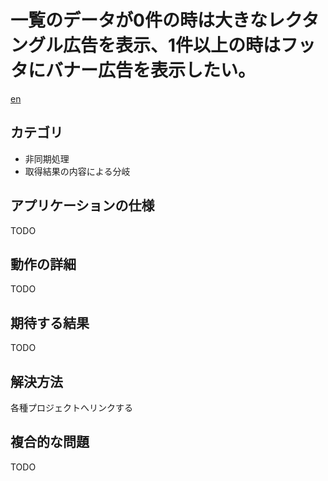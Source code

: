 # 一覧のデータが0件の時は大きなレクタングル広告を表示、1件以上の時はフッタにバナー広告を表示したい。

[en](README.md)


## カテゴリ

- 非同期処理
- 取得結果の内容による分岐

## アプリケーションの仕様

TODO

## 動作の詳細

TODO

## 期待する結果

TODO

## 解決方法

各種プロジェクトへリンクする


## 複合的な問題

TODO
